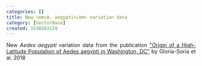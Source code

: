 ```yaml
---
categories: []
title: New <em>A. aegypti</em> variation data
category: [VectorBase]
created: 1530203159
---
```

<p align="justify">New <i>Aedes aegypti</i> variation data from the publication <a href="/publications/origin-high-latitude-population-aedes-aegypti-washington-dc#overlay-context=publications">"Origin of a High-Latitude Population of Aedes aegypti in Washington, DC"</a> by Gloria-Soria et al. 2018</p>
